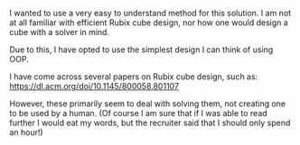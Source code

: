 ﻿I wanted to use a very easy to understand method for this solution. I am not at all familiar with efficient Rubix cube design, nor how one would design a cube with a solver in mind.

Due to this, I have opted to use the simplest design I can think of using OOP.

I have come across several papers on Rubix cube design, such as: https://dl.acm.org/doi/10.1145/800058.801107

However, these primarily seem to deal with solving them, not creating one to be used by a human. (Of course I am sure that if I was able to read further I would eat my words, but the recruiter said that I should only spend an hour!)

